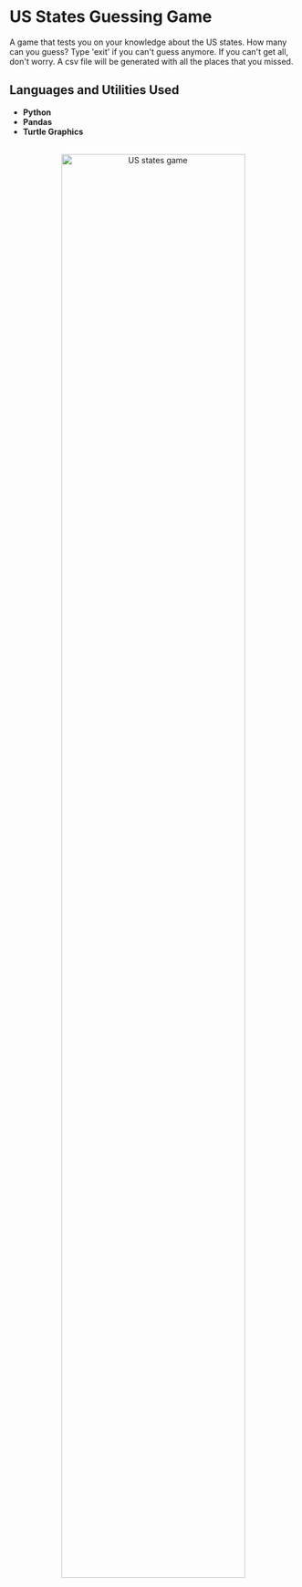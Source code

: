 <h1>US States Guessing Game</h1>
A game that tests you on your knowledge about the US states. How many can you guess? Type 'exit' if you can't guess anymore. If you can't get all, don't worry. A csv file will be generated with all the places that you missed.
<br />

<h2>Languages and Utilities Used</h2>

- <b>Python</b> 
- <b>Pandas</b>
- <b>Turtle Graphics</b>

<!-- <h2>Program walk-through:</h2> -->

<p align="center">
<br />
<img src="https://i.ibb.co/NsDXm78/US-states-game.png" height="80%" width="80%" alt="US states game"/>
<br />
<br />
</p>
<!--
 ```diff
- text in red
+ text in green
! text in orange
# text in gray
@@ text in purple (and bold)@@
```
--!>

